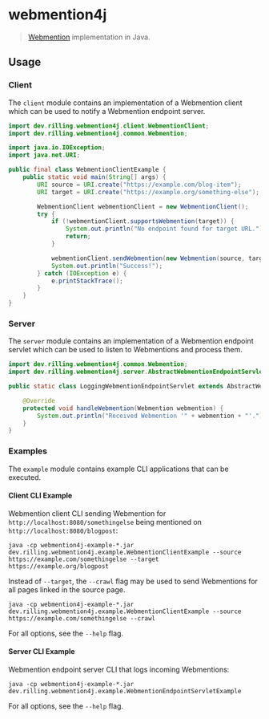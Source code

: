# webmention4j

> [Webmention](https://www.w3.org/TR/webmention/) implementation in Java.

## Usage

### Client

The `client` module contains an implementation of a Webmention client which can be used to notify a Webmention endpoint server.

```java
import dev.rilling.webmention4j.client.WebmentionClient;
import dev.rilling.webmention4j.common.Webmention;

import java.io.IOException;
import java.net.URI;

public final class WebmentionClientExample {
	public static void main(String[] args) {
		URI source = URI.create("https://example.com/blog-item");
		URI target = URI.create("https://example.org/something-else");

		WebmentionClient webmentionClient = new WebmentionClient();
		try {
			if (!webmentionClient.supportsWebmention(target)) {
				System.out.println("No endpoint found for target URL.");
				return;
			}

			webmentionClient.sendWebmention(new Webmention(source, target));
			System.out.println("Success!");
		} catch (IOException e) {
			e.printStackTrace();
		}
	}
}
```

### Server

The `server` module contains an implementation of a Webmention endpoint servlet which can be used to listen to Webmentions and process them.

```java
import dev.rilling.webmention4j.common.Webmention;
import dev.rilling.webmention4j.server.AbstractWebmentionEndpointServlet;

public static class LoggingWebmentionEndpointServlet extends AbstractWebmentionEndpointServlet {

	@Override
	protected void handleWebmention(Webmention webmention) {
		System.out.println("Received Webmention '" + webmention + "'.");
	}
}
```

### Examples

The `example` module contains example CLI applications that can be executed.

#### Client CLI Example

Webmention client CLI sending Webmention for `http://localhost:8080/somethingelse` being mentioned on `http://localhost:8080/blogpost`:

```shell
java -cp webmention4j-example-*.jar dev.rilling.webmention4j.example.WebmentionClientExample --source https://example.com/somethingelse --target https://example.org/blogpost
```

Instead of `--target`, the `--crawl` flag may be used to send Webmentions for all pages linked in the source page.

```shell
java -cp webmention4j-example-*.jar dev.rilling.webmention4j.example.WebmentionClientExample --source https://example.com/somethingelse --crawl
```

For all options, see the `--help` flag.

#### Server CLI Example

Webmention endpoint server CLI that logs incoming Webmentions:

```shell
java -cp webmention4j-example-*.jar dev.rilling.webmention4j.example.WebmentionEndpointServletExample
```

For all options, see the `--help` flag.

